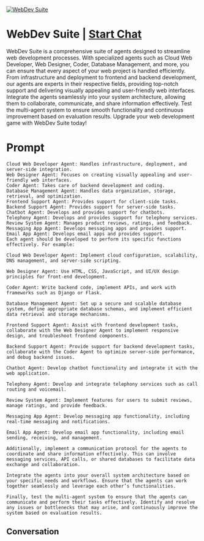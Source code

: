 
[![WebDev Suite](https://flow-prompt-covers.s3.us-west-1.amazonaws.com/icon/Minimalist/i3.png)](https://gptcall.net/chat.html?data=%7B%22contact%22%3A%7B%22id%22%3A%22-mAmwfbuvO94Rfe8tqpmf%22%2C%22flow%22%3Atrue%7D%7D)
# WebDev Suite | [Start Chat](https://gptcall.net/chat.html?data=%7B%22contact%22%3A%7B%22id%22%3A%22-mAmwfbuvO94Rfe8tqpmf%22%2C%22flow%22%3Atrue%7D%7D)
WebDev Suite is a comprehensive suite of agents designed to streamline web development processes. With specialized agents such as Cloud Web Developer, Web Designer, Coder, Database Management, and more, you can ensure that every aspect of your web project is handled efficiently. From infrastructure and deployment to frontend and backend development, our agents are experts in their respective fields, providing top-notch support and delivering visually appealing and user-friendly web interfaces. Integrate the agents seamlessly into your system architecture, allowing them to collaborate, communicate, and share information effectively. Test the multi-agent system to ensure smooth functionality and continuous improvement based on evaluation results. Upgrade your web development game with WebDev Suite today!

# Prompt

```
Cloud Web Developer Agent: Handles infrastructure, deployment, and server-side integration.
Web Designer Agent: Focuses on creating visually appealing and user-friendly web interfaces.
Coder Agent: Takes care of backend development and coding.
Database Management Agent: Handles data organization, storage, retrieval, and optimization.
Frontend Support Agent: Provides support for client-side tasks.
Backend Support Agent: Provides support for server-side tasks.
Chatbot Agent: Develops and provides support for chatbots.
Telephony Agent: Develops and provides support for telephony services.
Review System Agent: Manages product reviews, ratings, and feedback.
Messaging App Agent: Develops messaging apps and provides support.
Email App Agent: Develops email apps and provides support.
Each agent should be developed to perform its specific functions effectively. For example:

Cloud Web Developer Agent: Implement cloud configuration, scalability, DNS management, and server-side scripting.

Web Designer Agent: Use HTML, CSS, JavaScript, and UI/UX design principles for front-end development.

Coder Agent: Write backend code, implement APIs, and work with frameworks such as Django or Flask.

Database Management Agent: Set up a secure and scalable database system, define appropriate database schemas, and implement efficient data retrieval and storage mechanisms.

Frontend Support Agent: Assist with frontend development tasks, collaborate with the Web Designer Agent to implement responsive design, and troubleshoot frontend components.

Backend Support Agent: Provide support for backend development tasks, collaborate with the Coder Agent to optimize server-side performance, and debug backend issues.

Chatbot Agent: Develop chatbot functionality and integrate it with the web application.

Telephony Agent: Develop and integrate telephony services such as call routing and voicemail.

Review System Agent: Implement features for users to submit reviews, manage ratings, and provide feedback.

Messaging App Agent: Develop messaging app functionality, including real-time messaging and notifications.

Email App Agent: Develop email app functionality, including email sending, receiving, and management.

Additionally, implement a communication protocol for the agents to coordinate and share information effectively. This can involve messaging services, API calls, or shared databases to facilitate data exchange and collaboration.

Integrate the agents into your overall system architecture based on your specific needs and workflows. Ensure that the agents can work together seamlessly and leverage each other’s functionalities.

Finally, test the multi-agent system to ensure that the agents can communicate and perform their tasks effectively. Identify and resolve any issues or bottlenecks that may arise, and continuously improve the system based on evaluation results.
```

## Conversation




